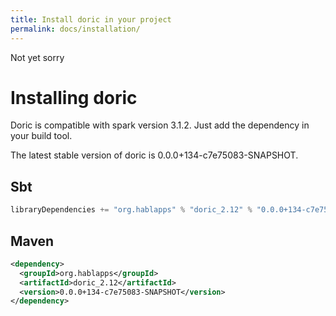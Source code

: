 ```yaml
---
title: Install doric in your project
permalink: docs/installation/
---
```

Not yet sorry
# Installing doric
Doric is compatible with spark version 3.1.2. Just add the dependency in your build tool.

The latest stable version of doric is 0.0.0+134-c7e75083-SNAPSHOT.

## Sbt
```scala
libraryDependencies += "org.hablapps" % "doric_2.12" % "0.0.0+134-c7e75083-SNAPSHOT"
```
## Maven
```xml
<dependency>
  <groupId>org.hablapps</groupId>
  <artifactId>doric_2.12</artifactId>
  <version>0.0.0+134-c7e75083-SNAPSHOT</version>
</dependency>
```
